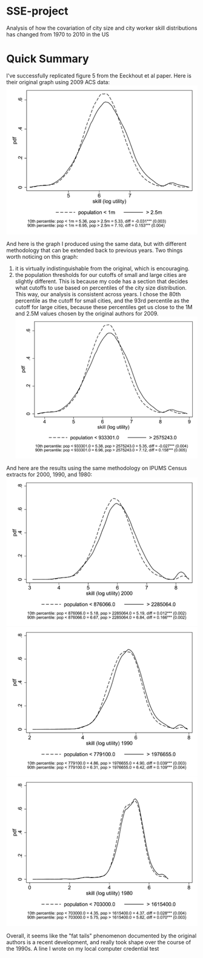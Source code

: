 # SSE-project
Analysis of how the covariation of city size and city worker skill distributions has changed from 1970 to 2010 in the US

# Quick Summary

I've successfully replicated figure 5 from the Eeckhout et al paper. Here is their original graph using 2009 ACS data:
![2009 skill distributions](figure_5_right_original.png)

And here is the graph I produced using the same data, but with different methodology that can be extended back to previous years. Two things worth noticing on this graph:
1. it is virtually indistinguishable from the original, which is encouraging.
2. the population thresholds for our cutoffs of small and large cities are slightly different. This is because my code has a section that decides what cutoffs to use based on percentiles of the city size distribution. This way, our analysis is consistent across years. I chose the 80th percentile as the cutoff for small cities, and the 93rd percentile as the cutoff for large cities, because these percentiles get us close to the 1M and 2.5M values chosen by the original authors for 2009.
![2009 skill distribution](2009/results/figure_5_right.png)

And here are the results using the same methodology on IPUMS Census extracts for 2000, 1990, and 1980:
![2000 skill distribution](2000/results/figure_5_right_2000.png)
![1990 skill distribution](1990/results/figure_5_right_1990.png)
![1980 skill distribution](1980/results/figure_5_right_1980.png)

Overall, it seems like the "fat tails" phenomenon documented by the original authors is a recent development, and really took shape over the course of the 1990s.
A line I wrote on my local computer
credential test
